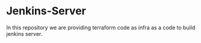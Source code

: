 # Jenkins-Server
In this repository we are providing terraform code as infra as a code to build jenkins server.

